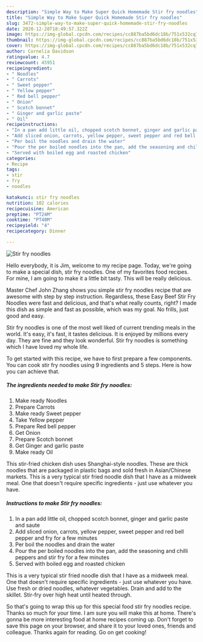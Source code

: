 ```yaml
---
description: "Simple Way to Make Super Quick Homemade Stir fry noodles"
title: "Simple Way to Make Super Quick Homemade Stir fry noodles"
slug: 3472-simple-way-to-make-super-quick-homemade-stir-fry-noodles
date: 2020-12-28T18:49:57.322Z
image: https://img-global.cpcdn.com/recipes/cc887ba5bd6dc18b/751x532cq70/stir-fry-noodles-recipe-main-photo.jpg
thumbnail: https://img-global.cpcdn.com/recipes/cc887ba5bd6dc18b/751x532cq70/stir-fry-noodles-recipe-main-photo.jpg
cover: https://img-global.cpcdn.com/recipes/cc887ba5bd6dc18b/751x532cq70/stir-fry-noodles-recipe-main-photo.jpg
author: Cornelia Davidson
ratingvalue: 4.7
reviewcount: 45951
recipeingredient:
- " Noodles"
- " Carrots"
- " Sweet pepper"
- " Yellow pepper"
- " Red bell pepper"
- " Onion"
- " Scotch bonnet"
- " Ginger and garlic paste"
- " Oil"
recipeinstructions:
- "In a pan add little oil, chopped scotch bonnet, ginger and garlic paste and saute"
- "Add sliced onion, carrots, yellow pepper, sweet pepper and red bell pepper and fry for a few minutes"
- "Per boil the noodles and drain the water"
- "Pour the per boiled noodles into the pan, add the seasoning and chilli peppers and stir fry for a few minutes"
- "Served with boiled egg and roasted chicken"
categories:
- Recipe
tags:
- stir
- fry
- noodles

katakunci: stir fry noodles 
nutrition: 102 calories
recipecuisine: American
preptime: "PT24M"
cooktime: "PT40M"
recipeyield: "4"
recipecategory: Dinner

---
```



![Stir fry noodles](https://img-global.cpcdn.com/recipes/cc887ba5bd6dc18b/751x532cq70/stir-fry-noodles-recipe-main-photo.jpg)

Hello everybody, it is Jim, welcome to my recipe page. Today, we're going to make a special dish, stir fry noodles. One of my favorites food recipes. For mine, I am going to make it a little bit tasty. This will be really delicious.

Master Chef John Zhang shows you simple stir fry noodles recipe that are awesome with step by step instruction. Regardless, these Easy Beef Stir Fry Noodles were fast and delicious, and that&#39;s what really counts, right? I made this dish as simple and fast as possible, which was my goal. No frills, just good and easy.

Stir fry noodles is one of the most well liked of current trending meals in the world. It's easy, it's fast, it tastes delicious. It is enjoyed by millions every day. They are fine and they look wonderful. Stir fry noodles is something which I have loved my whole life.


To get started with this recipe, we have to first prepare a few components. You can cook stir fry noodles using 9 ingredients and 5 steps. Here is how you can achieve that.

<!--inarticleads1-->

##### The ingredients needed to make Stir fry noodles:

1. Make ready  Noodles
1. Prepare  Carrots
1. Make ready  Sweet pepper
1. Take  Yellow pepper
1. Prepare  Red bell pepper
1. Get  Onion
1. Prepare  Scotch bonnet
1. Get  Ginger and garlic paste
1. Make ready  Oil


This stir-fried chicken dish uses Shanghai-style noodles. These are thick noodles that are packaged in plastic bags and sold fresh in Asian/Chinese markets. This is a very typical stir fried noodle dish that I have as a midweek meal. One that doesn&#39;t require specific ingredients - just use whatever you have. 

<!--inarticleads2-->

##### Instructions to make Stir fry noodles:

1. In a pan add little oil, chopped scotch bonnet, ginger and garlic paste and saute
1. Add sliced onion, carrots, yellow pepper, sweet pepper and red bell pepper and fry for a few minutes
1. Per boil the noodles and drain the water
1. Pour the per boiled noodles into the pan, add the seasoning and chilli peppers and stir fry for a few minutes
1. Served with boiled egg and roasted chicken


This is a very typical stir fried noodle dish that I have as a midweek meal. One that doesn&#39;t require specific ingredients - just use whatever you have. Use fresh or dried noodles, whatever vegetables. Drain and add to the skillet. Stir-fry over high heat until heated through. 

So that's going to wrap this up for this special food stir fry noodles recipe. Thanks so much for your time. I am sure you will make this at home. There's gonna be more interesting food at home recipes coming up. Don't forget to save this page on your browser, and share it to your loved ones, friends and colleague. Thanks again for reading. Go on get cooking!

